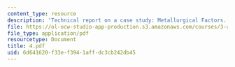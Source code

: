 ```yaml
---
content_type: resource
description: 'Technical report on a case study: Metallurgical Factors.'
file: https://ol-ocw-studio-app-production.s3.amazonaws.com/courses/3-a27-case-studies-in-forensic-metallurgy-fall-2007/6d641620f33ef3941affdc3cb242db45_4.pdf
file_type: application/pdf
resourcetype: Document
title: 4.pdf
uid: 6d641620-f33e-f394-1aff-dc3cb242db45
---
```

